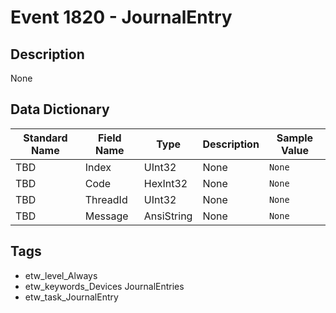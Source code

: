 # Event 1820 - JournalEntry

## Description
None

## Data Dictionary
|Standard Name|Field Name|Type|Description|Sample Value|
|---|---|---|---|---|
|TBD|Index|UInt32|None|`None`|
|TBD|Code|HexInt32|None|`None`|
|TBD|ThreadId|UInt32|None|`None`|
|TBD|Message|AnsiString|None|`None`|

## Tags
* etw_level_Always
* etw_keywords_Devices JournalEntries
* etw_task_JournalEntry